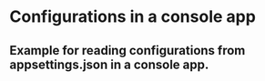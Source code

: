 # Configurations in a console app

## Example for reading configurations from appsettings.json in a console app.
